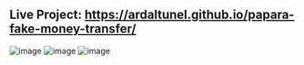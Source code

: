 ## Live Project: https://ardaltunel.github.io/papara-fake-money-transfer/

![image](https://github.com/user-attachments/assets/c4035fa4-8e90-44a4-8fcd-ed3a651094a5)
![image](https://github.com/user-attachments/assets/936fbc68-748e-485c-b641-82612ef17e2e)
![image](https://github.com/user-attachments/assets/def0fa14-e660-4444-b598-ebec3500b2b1)
